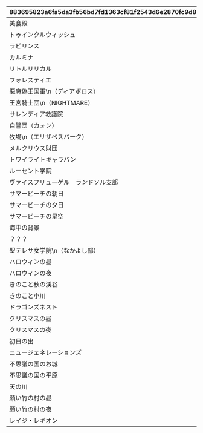 |883695823a6fa5da3fb56bd7fd1363cf81f2543d6e2870fc9d8377fb313383b4|40d3cfafac9dae873a57e97d4e4171e47b5036cdcdb419efcdacf72faadc4c3f|d6f99ee0528e52f5b5acd316cf14c58932d961203842b5da37585e0bfea80a6e|dd2835ecc7a4b3cf3f9449c03279b07a91513c131eb5a17880a6cb59050dd043|2c11446c6202564f820f56c8fbd57f1e2f3cd458bd91bfb28cd38bd4ac6b7ba4|
| --- | --- | --- | --- | --- |
|美食殿|17|2019-05-17 15:00:00||1|
|トゥインクルウィッシュ|18|2019-05-17 15:00:00||2|
|ラビリンス|19|2019-05-17 15:00:00||3|
|カルミナ|20|2019-05-17 15:00:00||4|
|リトルリリカル|21|2019-05-17 15:00:00||5|
|フォレスティエ|22|2019-05-17 15:00:00||6|
|悪魔偽王国軍\n（ディアボロス）|23|2019-05-17 15:00:00||7|
|王宮騎士団\n（NIGHTMARE）|24|2019-05-17 15:00:00||8|
|サレンディア救護院|25|2019-05-17 15:00:00||9|
|自警団（カォン）|26|2019-05-17 15:00:00||10|
|牧場\n（エリザベスパーク）|27|2019-05-17 15:00:00||11|
|メルクリウス財団|28|2019-05-17 15:00:00||12|
|トワイライトキャラバン|29|2019-05-17 15:00:00||13|
|ルーセント学院|30|2019-05-17 15:00:00||14|
|ヴァイスフリューゲル　ランドソル支部|31|2019-05-17 15:00:00||15|
|サマービーチの朝日|14|2019-06-30 12:00:00||16|
|サマービーチの夕日|15|2019-06-30 12:00:00||17|
|サマービーチの星空|16|2019-06-30 12:00:00||18|
|海中の背景|13|2019-08-08 18:00:00||19|
|？？？|36|2019-08-08 18:00:00||20|
|聖テレサ女学院\n（なかよし部）|32|2019-09-16 15:00:00||21|
|ハロウィンの昼|11|2019-10-02 12:00:00||22|
|ハロウィンの夜|12|2019-10-02 12:00:00||23|
|きのこと秋の渓谷|9|2019-10-15 12:00:00||24|
|きのこと小川|10|2019-10-15 12:00:00||25|
|ドラゴンズネスト|33|2019-11-15 15:00:00||26|
|クリスマスの昼|7|2019-12-11 12:00:00||27|
|クリスマスの夜|8|2019-12-11 12:00:00||28|
|初日の出|6|2019-12-30 15:00:00||29|
|ニュージェネレーションズ|35|2020-02-29 12:00:00||30|
|不思議の国のお城|4|2020-05-31 12:00:00||31|
|不思議の国の平原|5|2020-05-31 12:00:00||32|
|天の川|1|2020-06-30 12:00:00||33|
|願い竹の村の昼|2|2020-06-30 12:00:00||34|
|願い竹の村の夜|3|2020-06-30 12:00:00||35|
|レイジ・レギオン|34|2024-11-15 14:50:00||36|